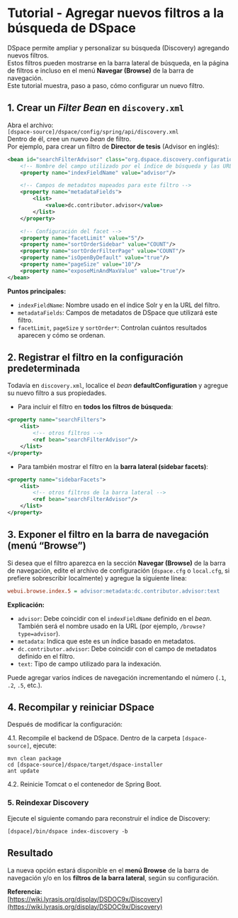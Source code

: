 # Tutorial - Agregar nuevos filtros a la búsqueda de DSpace

DSpace permite ampliar y personalizar su búsqueda (Discovery) agregando nuevos filtros.  
Estos filtros pueden mostrarse en la barra lateral de búsqueda, en la página de filtros e incluso en el menú **Navegar (Browse)** de la barra de navegación.  
Este tutorial muestra, paso a paso, cómo configurar un nuevo filtro.

## 1. Crear un *Filter Bean* en `discovery.xml`

Abra el archivo:  
`[dspace-source]/dspace/config/spring/api/discovery.xml`  
Dentro de él, cree un nuevo *bean* de filtro.  
Por ejemplo, para crear un filtro de **Director de tesis** (Advisor en inglés):

```xml
<bean id="searchFilterAdvisor" class="org.dspace.discovery.configuration.DiscoverySearchFilterFacet">
    <!-- Nombre del campo utilizado por el índice de búsqueda y las URL -->
    <property name="indexFieldName" value="advisor"/>

    <!-- Campos de metadatos mapeados para este filtro -->
    <property name="metadataFields">
        <list>
            <value>dc.contributor.advisor</value>
        </list>
    </property>

    <!-- Configuración del facet -->
    <property name="facetLimit" value="5"/>
    <property name="sortOrderSidebar" value="COUNT"/>
    <property name="sortOrderFilterPage" value="COUNT"/>
    <property name="isOpenByDefault" value="true"/>
    <property name="pageSize" value="10"/>
    <property name="exposeMinAndMaxValue" value="true"/>
</bean>
```

**Puntos principales:**  
- `indexFieldName`: Nombre usado en el índice Solr y en la URL del filtro.  
- `metadataFields`: Campos de metadatos de DSpace que utilizará este filtro.  
- `facetLimit`, `pageSize` y `sortOrder*`: Controlan cuántos resultados aparecen y cómo se ordenan.

## 2. Registrar el filtro en la configuración predeterminada

Todavía en `discovery.xml`, localice el *bean* **defaultConfiguration** y agregue su nuevo filtro a sus propiedades.

- Para incluir el filtro en **todos los filtros de búsqueda**:

```xml
<property name="searchFilters">
    <list>
        <!-- otros filtros -->
        <ref bean="searchFilterAdvisor"/>
    </list>
</property>
```

- Para también mostrar el filtro en la **barra lateral (sidebar facets)**:

```xml
<property name="sidebarFacets">
    <list>
        <!-- otros filtros de la barra lateral -->
        <ref bean="searchFilterAdvisor"/>
    </list>
</property>
```

## 3. Exponer el filtro en la barra de navegación (menú “Browse”)

Si desea que el filtro aparezca en la sección **Navegar (Browse)** de la barra de navegación, edite el archivo de configuración (`dspace.cfg` o `local.cfg`, si prefiere sobrescribir localmente) y agregue la siguiente línea:

```ini
webui.browse.index.5 = advisor:metadata:dc.contributor.advisor:text
```

**Explicación:**  
- `advisor`: Debe coincidir con el `indexFieldName` definido en el *bean*. También será el nombre usado en la URL (por ejemplo, `/browse?type=advisor`).  
- `metadata`: Indica que este es un índice basado en metadatos.  
- `dc.contributor.advisor`: Debe coincidir con el campo de metadatos definido en el filtro.  
- `text`: Tipo de campo utilizado para la indexación.  

Puede agregar varios índices de navegación incrementando el número (`.1`, `.2`, `.5`, etc.).

## 4. Recompilar y reiniciar DSpace

Después de modificar la configuración:

4.1. Recompile el backend de DSpace. Dentro de la carpeta `[dspace-source]`, ejecute:

```shell
mvn clean package
cd [dspace-source]/dspace/target/dspace-installer
ant update
```

4.2. Reinicie Tomcat o el contenedor de Spring Boot.

### 5. Reindexar Discovery

Ejecute el siguiente comando para reconstruir el índice de Discovery:

```shell
[dspace]/bin/dspace index-discovery -b
```

## Resultado

La nueva opción estará disponible en el **menú Browse** de la barra de navegación y/o en los **filtros de la barra lateral**, según su configuración.

**Referencia:**  
[https://wiki.lyrasis.org/display/DSDOC9x/Discovery](https://wiki.lyrasis.org/display/DSDOC9x/Discovery)
